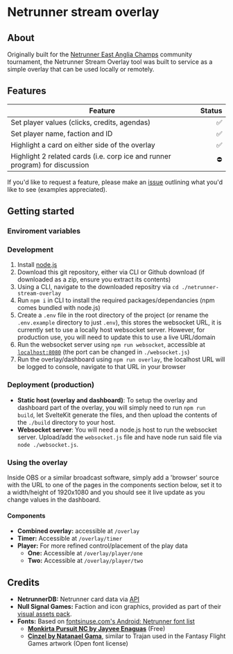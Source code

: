 # Netrunner stream overlay

## About

Originally built for the [Netrunner East Anglia Champs](https://alwaysberunning.net/tournaments/3848/-east-anglian-champs-) community tournament, the Netrunner Stream Overlay tool was built to service as a simple overlay that can be used locally or remotely.

## Features

| Feature                                                                     | Status |
| --------------------------------------------------------------------------- | -----: |
| Set player values (clicks, credits, agendas)                                |     ✅ |
| Set player name, faction and ID                                             |     ✅ |
| Highlight a card on either side of the overlay                              |     ✅ |
| Highlight 2 related cards (i.e. corp ice and runner program) for discussion |     ⛔ |

If you'd like to request a feature, please make an [issue](https://github.com/AlexRodwell/netrunner-east-anglia-stream-overlay/issues/new) outlining what you'd like to see (examples appreciated).

## Getting started

### Enviroment variables

### Development

1. Install [node.js](https://nodejs.org/en)
2. Download this git repository, either via CLI or Github download (if downloaded as a zip, ensure you extract its contents)
3. Using a CLI, navigate to the downloaded repositry via `cd ./netrunner-stream-overlay`
4. Run `npm i` in CLI to install the required packages/dependancies (npm comes bundled with node.js)
5. Create a `.env` file in the root directory of the project (or rename the `.env.example` directory to just `.env`), this stores the websocket URL, it is currently set to use a locally host websocket server. However, for production use, you will need to update this to use a live URL/domain
6. Run the websocket server using `npm run websocket`, accessible at [`localhost:8080`](localhost:8080) (the port can be changed in `./websocket.js`)
7. Run the overlay/dashboard using `npm run overlay`, the localhost URL will be logged to console, navigate to that URL in your browser

### Deployment (production)

-   **Static host (overlay and dashboard)**: To setup the overlay and dashboard part of the overlay, you will simply need to run `npm run build`, let SvelteKit generate the files, and then upload the contents of the `./build` directory to your host.
-   **Websocket server**: You will need a node.js host to run the websocket server. Upload/add the `websocket.js` file and have node run said file via `node ./websocket.js`.

### Using the overlay

Inside OBS or a similar broadcast software, simply add a 'browser' source with the URL to one of the pages in the components section below, set it to a width/height of 1920x1080 and you should see it live update as you change values in the dashboard.

#### Components

-   **Combined overlay:** accessible at `/overlay`
-   **Timer:** Accessible at `/overlay/timer`
-   **Player:** For more refined control/placement of the play data
    -   **One:** Accessible at `/overlay/player/one`
    -   **Two:** Accessible at `/overlay/player/two`

## Credits

-   **NetrunnerDB:** Netrunner card data via [API](https://netrunnerdb.com/api/2.0/doc)
-   **Null Signal Games:** Faction and icon graphics, provided as part of their [visual assets pack](https://nullsignal.games/about/nsg-visual-assets/).
-   **Fonts:** Based on [fontsinuse.com's Android: Netrunner font list](https://fontsinuse.com/uses/15378/android-netrunner)
    -   [**Monkirta Pursuit NC by Jayvee Enaguas**](https://www.dafont.com/monkirta-pursuit-nc.font) (Free)
    -   [**Cinzel by Natanael Gama**](https://fonts.google.com/specimen/Cinzel), similar to Trajan used in the Fantasy Flight Games artwork (Open font license)
